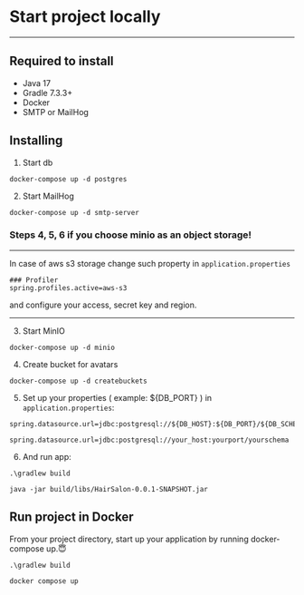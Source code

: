 # Start project locally

---

## Required to install
* Java 17
* Gradle 7.3.3+
* Docker
* SMTP or MailHog

## Installing

1. Start db
```shell
docker-compose up -d postgres
```

2. Start MailHog
```shell
docker-compose up -d smtp-server
```


### Steps 4, 5, 6 if you choose minio as an object storage!

---
In case of aws s3 storage change such property in `application.properties`

```properties
### Profiler
spring.profiles.active=aws-s3
```

and configure your access, secret key and region.

---


3. Start MinIO
```shell
docker-compose up -d minio
```

4. Create bucket for avatars
```shell
docker-compose up -d createbuckets
```

5. Set up your properties ( example: ${DB_PORT} ) in `application.properties`:
```properties
spring.datasource.url=jdbc:postgresql://${DB_HOST}:${DB_PORT}/${DB_SCHEMA}
```
```properties
spring.datasource.url=jdbc:postgresql://your_host:yourport/yourschema
```

6. And run app:
```shell
.\gradlew build
```
```shell
java -jar build/libs/HairSalon-0.0.1-SNAPSHOT.jar
```

## Run project in Docker
From your project directory, start up your application by running docker-compose up.😇
```shell
.\gradlew build
```
```shell
docker compose up
```